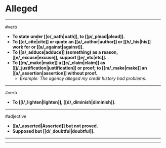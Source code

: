 # Alleged
---
#verb
- **To state under [[o/_oath|oath]], to [[p/_plead|plead]].**
- **To [[c/_cite|cite]] or quote an [[a/_author|author]] or [[h/_his|his]] work for or [[a/_against|against]].**
- **To [[a/_adduce|adduce]] (something) as a reason, [[e/_excuse|excuse]], support [[e/_etc|etc]].**
- **To [[m/_make|make]] a [[c/_claim|claim]] as [[j/_justification|justification]] or proof; to [[m/_make|make]] an [[a/_assertion|assertion]] without proof.**
	- _Example: The agency alleged my credit history had problems._
---
#verb
- **To [[l/_lighten|lighten]], [[d/_diminish|diminish]].**
---
#adjective
- **[[a/_asserted|Asserted]] but not proved.**
- **Supposed but [[d/_doubtful|doubtful]].**
---
---
